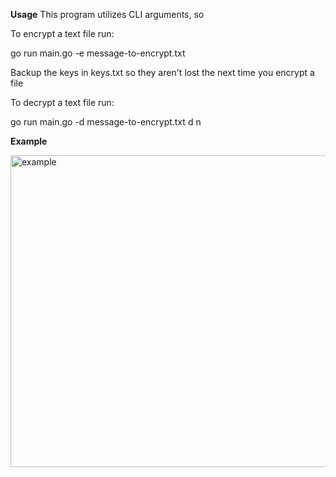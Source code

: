 **Usage**
This program utilizes CLI arguments, so


To encrypt a text file run:

go run main.go -e message-to-encrypt.txt

Backup the keys in keys.txt so they aren't lost the next time you encrypt a file


To decrypt a text file run:

go run main.go -d message-to-encrypt.txt d n



**Example**

<img width="945" height="499" alt="example" src="https://github.com/user-attachments/assets/ff1abf70-5e70-4af2-986f-d05bd1008175" />
